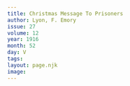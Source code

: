 ```yaml
---
title: Christmas Message To Prisoners
author: Lyon, F. Emory
issue: 27
volume: 12
year: 1916
month: 52
day: V
tags:
layout: page.njk
image:
---
```


